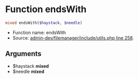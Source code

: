 Function endsWith
===========================





```php
mixed endsWith($haystack, $needle)
```

* Function name: endsWith
* Source: [admin-dev/filemanager/include/utils.php line 258](https://github.com/PrestaShop/PrestaShop/blob/1.6.0.11/admin-dev/filemanager/include/utils.php#L258).

Arguments
---------

* $haystack **mixed**
* $needle **mixed**

